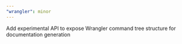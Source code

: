 ```yaml
---
"wrangler": minor
---
```


Add experimental API to expose Wrangler command tree structure for documentation generation
